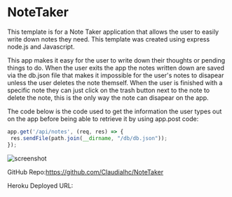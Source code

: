 # NoteTaker
This template is for a Note Taker application that allows the user to easily write down notes they need. This template was created using express node.js and Javascript.

 This app makes it easy for the user to write down their thoughts or pending things to do. When the user exits the app the notes written down are saved via the db.json file that makes it impossible for the user's notes to disapear unless the user deletes the note themself. When the user is finished with a specific note they can just click on the trash button next to the note to delete the note, this is the only way the note can disapear on the app.

 The code below is the code used to get the information the user types out on the app before being able to retrieve it by using app.post code: 
 ```js
app.get('/api/notes', (req, res) => {
  res.sendFile(path.join(__dirname, "/db/db.json"));
});
```

![screenshot](./assets/Note-Taker-app.png)

GitHub Repo:https://github.com/Claudialhc/NoteTaker

Heroku Deployed URL: 